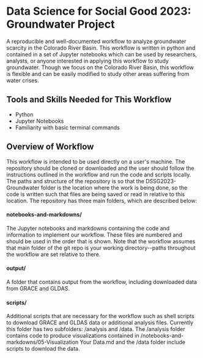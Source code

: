 # Data Science for Social Good 2023: Groundwater Project

A reproducible and well-documented workflow to analyze groundwater scarcity in the Colorado River Basin. This workflow is written in python and contained in a set of Jupyter notebooks which can be used by researchers, analysts, or anyone interested in applying this workflow to study groundwater. Though we focus on the Colorado River Basin, this workflow is flexible and can be easily modified to study other areas suffering from water crises. 

## Tools and Skills Needed for This Workflow

+ Python 
+ Jupyter Notebooks
+ Familiarity with basic terminal commands

## Overview of Workflow 

This workflow is intended to be used directly on a user's machine. The repository should be cloned or downloaded and the user should follow the instructions outlined in the workflow and run the code and scripts locally. The paths and structure of the repository is so that the DSSG2023-Groundwater folder is the location where the work is being done, so the code is written such that files are being saved or read in relative to this location. The repository has three main folders, which are described below: 

#### notebooks-and-markdowns/

The Jupyter notebooks and markdowns containing the code and information to implement our workflow. These files are numbered and should be used in the order that is shown. Note that the workflow assumes that main folder of the git repo is your working directory--paths throughout the workflow are set relative to there. 

#### output/

A folder that contains output from the workflow, including downloaded data from GRACE and GLDAS. 

#### scripts/

Additional scripts that are necessary for the workflow such as shell scripts to download GRACE and GLDAS data or additional analysis files. Currently this folder has two subfolders: /analysis and /data. The /analysis folder contains code to produce visualizations contained in /notebooks-and-markdowns/05-Visualization Your Data.md and the /data folder include scripts to download the data. 



